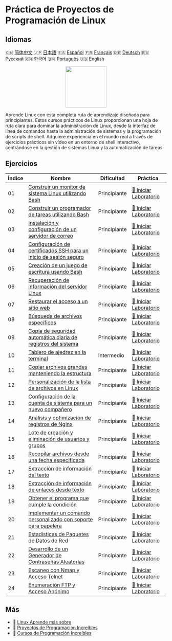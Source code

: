# Práctica de Proyectos de Programación de Linux

## Idiomas

🇨🇳 [简体中文](README_zh.md) 🇯🇵 [日本語](README_ja.md) 🇪🇸 [Español](README_es.md) 🇫🇷 [Français](README_fr.md) 🇩🇪 [Deutsch](README_de.md) 🇷🇺 [Русский](README_ru.md) 🇰🇷 [한국어](README_ko.md) 🇧🇷 [Português](README_pt.md) 🇺🇸 [English](README.md) 

<div align="center">
<img width="128px" src="https://file.labex.io/path/k5LXo5b82pJm.png">
</div>

Aprende Linux con esta completa ruta de aprendizaje diseñada para principiantes. Estos cursos prácticos de Linux proporcionan una hoja de ruta clara para dominar la administración de Linux, desde la interfaz de línea de comandos hasta la administración de sistemas y la programación de scripts de shell. Adquiere experiencia en el mundo real a través de ejercicios prácticos sin vídeo en un entorno de shell interactivo, centrándose en la gestión de sistemas Linux y la automatización de tareas.

## Ejercicios

|   Índice | Nombre                                                                                                                                    | Dificultad   | Práctica                                                                                                     |
|----------|-------------------------------------------------------------------------------------------------------------------------------------------|--------------|--------------------------------------------------------------------------------------------------------------|
|       01 | [Construir un monitor de sistema Linux utilizando Bash](https://labex.io/es/courses/project-build-a-linux-system-monitor-using-bash)      | Principiante | [🚀 Iniciar Laboratorio](https://labex.io/es/courses/project-build-a-linux-system-monitor-using-bash)        |
|       02 | [Construir un programador de tareas utilizando Bash](https://labex.io/es/courses/project-build-a-task-scheduler-using-bash)               | Principiante | [🚀 Iniciar Laboratorio](https://labex.io/es/courses/project-build-a-task-scheduler-using-bash)              |
|       03 | [Instalación y configuración de un servidor de correo](https://labex.io/es/courses/project-installing-and-configuring-a-mail-server)      | Principiante | [🚀 Iniciar Laboratorio](https://labex.io/es/courses/project-installing-and-configuring-a-mail-server)       |
|       04 | [Configuración de certificados SSH para un inicio de sesión seguro](https://labex.io/es/courses/project-certificate-configuration)        | Principiante | [🚀 Iniciar Laboratorio](https://labex.io/es/courses/project-certificate-configuration)                      |
|       05 | [Creación de un juego de escritura usando Bash](https://labex.io/es/courses/project-creating-a-typing-game-using-bash)                    | Principiante | [🚀 Iniciar Laboratorio](https://labex.io/es/courses/project-creating-a-typing-game-using-bash)              |
|       06 | [Recuperación de información del servidor Linux](https://labex.io/es/courses/project-get-system-information)                              | Principiante | [🚀 Iniciar Laboratorio](https://labex.io/es/courses/project-get-system-information)                         |
|       07 | [Restaurar el acceso a un sitio web](https://labex.io/es/courses/project-restore-access-to-website)                                       | Principiante | [🚀 Iniciar Laboratorio](https://labex.io/es/courses/project-restore-access-to-website)                      |
|       08 | [Búsqueda de archivos específicos](https://labex.io/es/courses/project-searching-for-specific-files)                                      | Principiante | [🚀 Iniciar Laboratorio](https://labex.io/es/courses/project-searching-for-specific-files)                   |
|       09 | [Copia de seguridad automática diaria de registros del sistema](https://labex.io/es/courses/project-log-backup)                           | Principiante | [🚀 Iniciar Laboratorio](https://labex.io/es/courses/project-log-backup)                                     |
|       10 | [Tablero de ajedrez en la terminal](https://labex.io/es/courses/project-chess-board-in-terminal)                                          | Intermedio   | [🚀 Iniciar Laboratorio](https://labex.io/es/courses/project-chess-board-in-terminal)                        |
|       11 | [Copiar archivos grandes manteniendo la estructura](https://labex.io/es/courses/project-copy-specified-files)                             | Principiante | [🚀 Iniciar Laboratorio](https://labex.io/es/courses/project-copy-specified-files)                           |
|       12 | [Personalización de la lista de archivos en Linux](https://labex.io/es/courses/project-directory-size)                                    | Principiante | [🚀 Iniciar Laboratorio](https://labex.io/es/courses/project-directory-size)                                 |
|       13 | [Configuración de la cuenta de sistema para un nuevo compañero](https://labex.io/es/courses/project-new-colleague-system-account-setup)   | Principiante | [🚀 Iniciar Laboratorio](https://labex.io/es/courses/project-new-colleague-system-account-setup)             |
|       14 | [Análisis y optimización de registros de Nginx](https://labex.io/es/courses/project-log-analysis)                                         | Principiante | [🚀 Iniciar Laboratorio](https://labex.io/es/courses/project-log-analysis)                                   |
|       15 | [Lote de creación y eliminación de usuarios y grupos](https://labex.io/es/courses/project-bulk-creation-and-deletion-of-users-and-groups) | Principiante | [🚀 Iniciar Laboratorio](https://labex.io/es/courses/project-bulk-creation-and-deletion-of-users-and-groups) |
|       16 | [Recopilar archivos desde una fecha especificada](https://labex.io/es/courses/project-collect-files-from-specified-time)                  | Principiante | [🚀 Iniciar Laboratorio](https://labex.io/es/courses/project-collect-files-from-specified-time)              |
|       17 | [Extracción de información del texto](https://labex.io/es/courses/project-extracting-information-from-text)                               | Principiante | [🚀 Iniciar Laboratorio](https://labex.io/es/courses/project-extracting-information-from-text)               |
|       18 | [Extracción de información de enlaces desde texto](https://labex.io/es/courses/project-extracting-link-information-from-text)             | Principiante | [🚀 Iniciar Laboratorio](https://labex.io/es/courses/project-extracting-link-information-from-text)          |
|       19 | [Obtener el programa que cumple la condición](https://labex.io/es/courses/project-get-program-that-satisfies-the-condition)               | Principiante | [🚀 Iniciar Laboratorio](https://labex.io/es/courses/project-get-program-that-satisfies-the-condition)       |
|       20 | [Implementar un comando personalizado con soporte para papelera](https://labex.io/es/courses/project-avoid-accidental-deletion)           | Principiante | [🚀 Iniciar Laboratorio](https://labex.io/es/courses/project-avoid-accidental-deletion)                      |
|       21 | [Estadísticas de Paquetes de Datos de Red](https://labex.io/es/courses/project-network-data-packet-statistics)                            | Principiante | [🚀 Iniciar Laboratorio](https://labex.io/es/courses/project-network-data-packet-statistics)                 |
|       22 | [Desarrollo de un Generador de Contraseñas Aleatorias](https://labex.io/es/courses/project-password-generator)                            | Principiante | [🚀 Iniciar Laboratorio](https://labex.io/es/courses/project-password-generator)                             |
|       23 | [Escaneo con Nmap y Acceso Telnet](https://labex.io/es/courses/project-nmap-port-scanning-and-telnet-access)                              | Principiante | [🚀 Iniciar Laboratorio](https://labex.io/es/courses/project-nmap-port-scanning-and-telnet-access)           |
|       24 | [Enumeración FTP y Acceso Anónimo](https://labex.io/es/courses/project-ftp-enumeration-and-anonymous-access)                              | Principiante | [🚀 Iniciar Laboratorio](https://labex.io/es/courses/project-ftp-enumeration-and-anonymous-access)           |

## Más

- 🔗 [Linux Aprende más sobre](https://labex.io/es/skilltrees/linux)
- 🔗 [Proyectos de Programación Increíbles](https://github.com/labex-labs/awesome-programming-projects)
- 🔗 [Cursos de Programación Increíbles](https://github.com/labex-labs/awesome-programming-courses)

